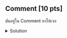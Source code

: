 ## Comment [10 pts]

มันอยู่ใน Comment หาให้เจอ

<details>
    <summary>Solution</summary>
    
- TLDR : `Unzip docx -> ไล่หาทีละไฟล์`
</details>